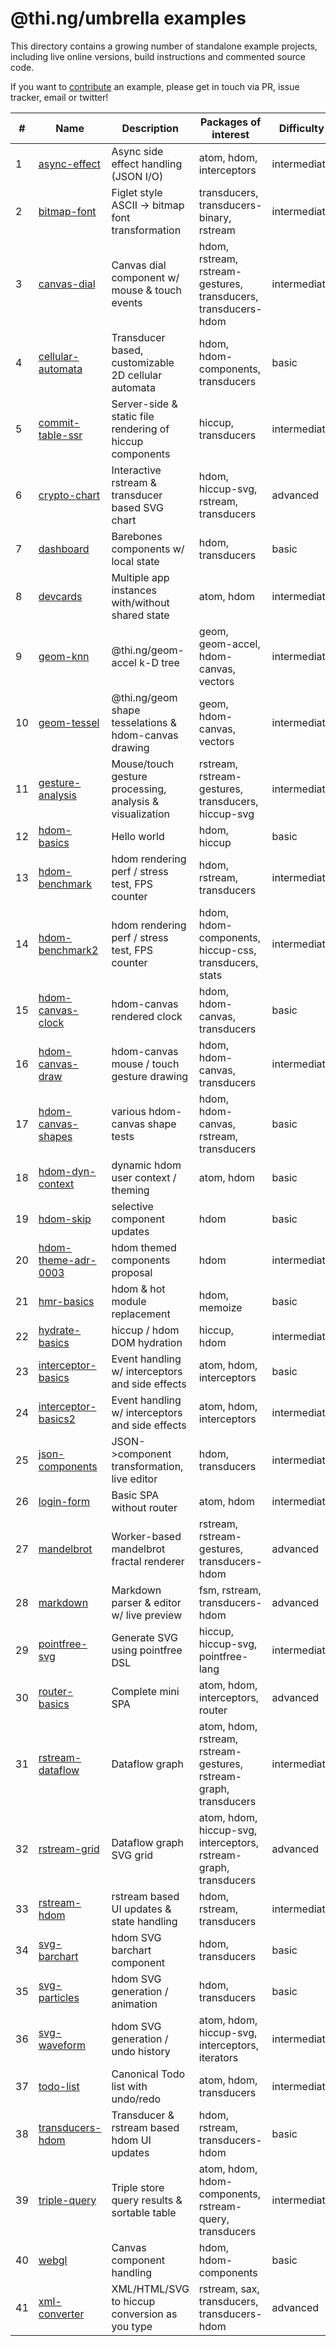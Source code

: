 # @thi.ng/umbrella examples

This directory contains a growing number of standalone example projects,
including live online versions, build instructions and commented source
code.

If you want to [contribute](../CONTRIBUTING.md) an example, please get
in touch via PR, issue tracker, email or twitter!

| #  | Name                                         | Description                                              | Packages of interest                                              | Difficulty   |
|----|----------------------------------------------|----------------------------------------------------------|-------------------------------------------------------------------|--------------|
| 1  | [async-effect](./async-effect)               | Async side effect handling (JSON I/O)                    | atom, hdom, interceptors                                          | intermediate |
| 2  | [bitmap-font](./bitmap-font)                 | Figlet style ASCII -> bitmap font transformation         | transducers, transducers-binary, rstream                          | intermediate |
| 3  | [canvas-dial](./canvas-dial)                 | Canvas dial component w/ mouse & touch events            | hdom, rstream, rstream-gestures, transducers, transducers-hdom    | intermediate |
| 4  | [cellular-automata](./cellular-automata)     | Transducer based, customizable 2D cellular automata      | hdom, hdom-components, transducers                                | basic        |
| 5  | [commit-table-ssr](./commit-table-ssr)       | Server-side & static file rendering of hiccup components | hiccup, transducers                                               | intermediate |
| 6  | [crypto-chart](./crypto-chart)               | Interactive rstream & transducer based SVG chart         | hdom, hiccup-svg, rstream, transducers                            | advanced     |
| 7  | [dashboard](./dashboard)                     | Barebones components w/ local state                      | hdom, transducers                                                 | basic        |
| 8  | [devcards](./devcards)                       | Multiple app instances with/without shared state         | atom, hdom                                                        | intermediate |
| 9  | [geom-knn](./geom-knn)                       | @thi.ng/geom-accel k-D tree                              | geom, geom-accel, hdom-canvas, vectors                            | intermediate |
| 10 | [geom-tessel](./geom-tessel)                 | @thi.ng/geom shape tesselations & hdom-canvas drawing    | geom, hdom-canvas, vectors                                        | intermediate |
| 11 | [gesture-analysis](./gesture-analysis)       | Mouse/touch gesture processing, analysis & visualization | rstream, rstream-gestures, transducers, hiccup-svg                | intermediate |
| 12 | [hdom-basics](./hdom-basics)                 | Hello world                                              | hdom, hiccup                                                      | basic        |
| 13 | [hdom-benchmark](./hdom-benchmark)           | hdom rendering perf / stress test, FPS counter           | hdom, rstream, transducers                                        | intermediate |
| 14 | [hdom-benchmark2](./hdom-benchmark2)         | hdom rendering perf / stress test, FPS counter           | hdom, hdom-components, hiccup-css, transducers, stats             | intermediate |
| 15 | [hdom-canvas-clock](./hdom-canvas-clock)     | hdom-canvas rendered clock                               | hdom, hdom-canvas, transducers                                    | basic        |
| 16 | [hdom-canvas-draw](./hdom-canvas-draw)       | hdom-canvas mouse / touch gesture drawing                | hdom, hdom-canvas, transducers                                    | intermediate |
| 17 | [hdom-canvas-shapes](./hdom-canvas-shapes)   | various hdom-canvas shape tests                          | hdom, hdom-canvas, rstream, transducers                           | basic        |
| 18 | [hdom-dyn-context](./hdom-dyn-context)       | dynamic hdom user context / theming                      | atom, hdom                                                        | basic        |
| 19 | [hdom-skip](./hdom-skip)                     | selective component updates                              | hdom                                                              | basic        |
| 20 | [hdom-theme-adr-0003](./hdom-theme-adr-0003) | hdom themed components proposal                          | hdom                                                              | intermediate |
| 21 | [hmr-basics](./hmr-basics)                   | hdom & hot module replacement                            | hdom, memoize                                                     | basic        |
| 22 | [hydrate-basics](./hydrate-basics)           | hiccup / hdom DOM hydration                              | hiccup, hdom                                                      | intermediate |
| 23 | [interceptor-basics](./interceptor-basics)   | Event handling w/ interceptors and side effects          | atom, hdom, interceptors                                          | basic        |
| 24 | [interceptor-basics2](./interceptor-basics2) | Event handling w/ interceptors and side effects          | atom, hdom, interceptors                                          | intermediate |
| 25 | [json-components](./json-components)         | JSON->component transformation, live editor              | hdom, transducers                                                 | intermediate |
| 26 | [login-form](./login-form)                   | Basic SPA without router                                 | atom, hdom                                                        | intermediate |
| 27 | [mandelbrot](./mandelbrot)                   | Worker-based mandelbrot fractal renderer                 | rstream, rstream-gestures, transducers-hdom                       | advanced     |
| 28 | [markdown](./markdown)                       | Markdown parser & editor w/ live preview                 | fsm, rstream, transducers-hdom                                    | advanced     |
| 29 | [pointfree-svg](./pointfree-svg)             | Generate SVG using pointfree DSL                         | hiccup, hiccup-svg, pointfree-lang                                | intermediate |
| 30 | [router-basics](./router-basics)             | Complete mini SPA                                        | atom, hdom, interceptors, router                                  | advanced     |
| 31 | [rstream-dataflow](./rstream-dataflow)       | Dataflow graph                                           | atom, hdom, rstream, rstream-gestures, rstream-graph, transducers | intermediate |
| 32 | [rstream-grid](./rstream-grid)               | Dataflow graph SVG grid                                  | atom, hdom, hiccup-svg, interceptors, rstream-graph, transducers  | advanced     |
| 33 | [rstream-hdom](./rstream-hdom)               | rstream based UI updates & state handling                | hdom, rstream, transducers                                        | intermediate |
| 34 | [svg-barchart](./svg-barchart)               | hdom SVG barchart component                              | hdom, transducers                                                 | basic        |
| 35 | [svg-particles](./svg-particles)             | hdom SVG generation / animation                          | hdom, transducers                                                 | basic        |
| 36 | [svg-waveform](./svg-waveform)               | hdom SVG generation / undo history                       | atom, hdom, hiccup-svg, interceptors, iterators                   | intermediate |
| 37 | [todo-list](./todo-list)                     | Canonical Todo list with undo/redo                       | atom, hdom, transducers                                           | intermediate |
| 38 | [transducers-hdom](./transducers-hdom)       | Transducer & rstream based hdom UI updates               | hdom, rstream, transducers-hdom                                   | basic        |
| 39 | [triple-query](./triple-query)               | Triple store query results & sortable table              | atom, hdom, hdom-components, rstream-query, transducers           | intermediate |
| 40 | [webgl](./webgl)                             | Canvas component handling                                | hdom, hdom-components                                             | basic        |
| 41 | [xml-converter](./xml-converter)             | XML/HTML/SVG to hiccup conversion as you type            | rstream, sax, transducers, transducers-hdom                       | advanced     |
